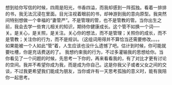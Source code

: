 想到给你写信的时候，四周是阳光，书香四溢，而我却感到一阵孤独。看着一排排的书，我无法沉浸在里面。目光注视着眼前的书，却神游到我的意向原型。我突然间特别想做一个幸福的“妻管严”。不是管理的管，也不是管教的管。当你出生之前，我会去学一些育儿相关的知识，期待你健康成长。这个管不如换一个词──关。是关心，是关照，是关注。关心你的想法，而不是管理；关照你的成长，而不是管教；关注你的行为，而不是规训。（这组词用得并不算恰当还需要修改。。。。
如果能被一个人如此“管”着，人生应该也没什么遗憾了吧。估计到时候，你可能就要吐槽，你是充话费送的了。
我想约束我的行为，不过多灌输我的思想给你。当你看见了一个问题的时候，先思考一下你的，再来看看我的，有了对比才更有讨论的空间。我并不希望你成为我，而是成为你自己。这是你我父子或者父女之间的交谈，不过我更希望我们能成为朋友，当你或许有一天思考孤独的意义时，能有我陪你一起思考。